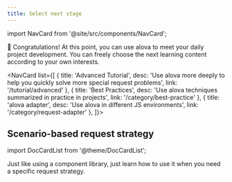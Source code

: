 ```yaml
---
title: Select next stage
---
```


import NavCard from '@site/src/components/NavCard';

🎉 Congratulations! At this point, you can use alova to meet your daily project development. You can freely choose the next learning content according to your own interests.

<NavCard list={[
{
title: 'Advanced Tutorial',
desc: 'Use alova more deeply to help you quickly solve more special request problems',
link: '/tutorial/advanced'
},
{
title: 'Best Practices',
desc: 'Use alova techniques summarized in practice in projects',
link: '/category/best-practice'
},
{
title: 'alova adapter',
desc: 'Use alova in different JS environments',
link: '/category/request-adapter'
},
]}></NavCard>

## Scenario-based request strategy

import DocCardList from '@theme/DocCardList';

Just like using a component library, just learn how to use it when you need a specific request strategy.

<DocCardList />

